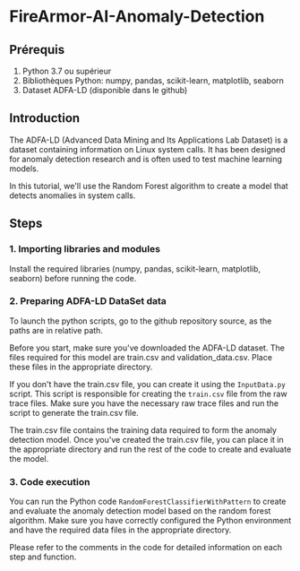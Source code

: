 # FireArmor-AI-Anomaly-Detection

## Prérequis
  1. Python 3.7 ou supérieur
  2. Bibliothèques Python: numpy, pandas, scikit-learn, matplotlib, seaborn
  3. Dataset ADFA-LD (disponible dans le github)


## Introduction
The ADFA-LD (Advanced Data Mining and Its Applications Lab Dataset) is a dataset containing information on Linux system calls. It has been designed for anomaly detection research and is often used to test machine learning models.

In this tutorial, we'll use the Random Forest algorithm to create a model that detects anomalies in system calls.

## Steps

### 1. Importing libraries and modules

Install the required libraries (numpy, pandas, scikit-learn, matplotlib, seaborn) before running the code.
### 2. Preparing ADFA-LD DataSet data

To launch the python scripts, go to the github repository source, as the paths are in relative path.

Before you start, make sure you've downloaded the ADFA-LD dataset. The files required for this model are train.csv and validation_data.csv. Place these files in the appropriate directory.

If you don't have the train.csv file, you can create it using the `InputData.py` script. This script is responsible for creating the `train.csv` file from the raw trace files. Make sure you have the necessary raw trace files and run the script to generate the train.csv file.

The train.csv file contains the training data required to form the anomaly detection model. Once you've created the train.csv file, you can place it in the appropriate directory and run the rest of the code to create and evaluate the model.
### 3. Code execution

You can run the Python code `RandomForestClassifierWithPattern` to create and evaluate the anomaly detection model based on the random forest algorithm. Make sure you have correctly configured the Python environment and have the required data files in the appropriate directory.

Please refer to the comments in the code for detailed information on each step and function.

